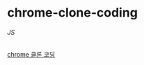 # chrome-clone-coding
###### JS

[chrome 클론 코딩](https://nomadcoders.co/javascript-for-beginners/lobby)
